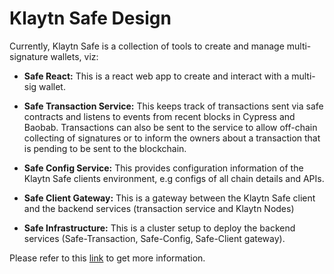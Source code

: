 # Klaytn Safe Design

Currently, Klaytn Safe is a collection of tools to create and manage multi-signature wallets, viz:

- **Safe React:** This is a react web app to create and interact with a multi-sig wallet.

- **Safe Transaction Service:** This keeps track of transactions sent via safe contracts and listens to events from recent blocks in Cypress and Baobab. Transactions can also be sent to the service to allow off-chain collecting of signatures or to inform the owners about a transaction that is pending to be sent to the blockchain.

- **Safe Config Service:** This provides configuration information of the Klaytn Safe clients environment, e.g configs of all chain details and APIs.

- **Safe Client Gateway:** This is a gateway between the Klaytn Safe client and the backend services (transaction service and Klaytn Nodes)

- **Safe Infrastructure:** This is a  cluster setup to deploy the backend services (Safe-Transaction, Safe-Config, Safe-Client gateway).

Please refer to this [link](https://github.com/klaytn/klaytn-safe-react) to get more information.

